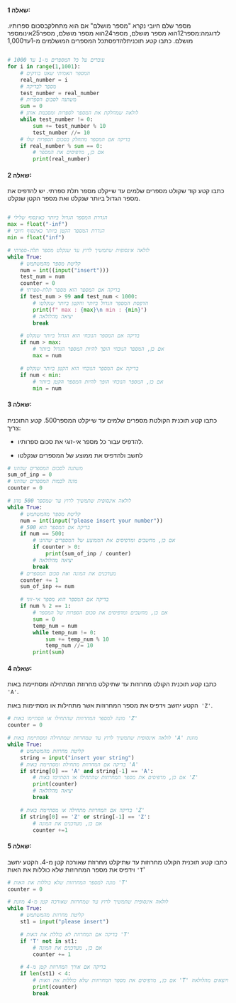 

#### שאלה 1: 
מספר שלם חיובי נקרא "מספר מושלם"
  אם הוא מתחלקבסכום ספרותיו. לדוגמה:מספר12הוא מספר מושלם, מספר24הוא מספר מושלם,
  מספר25אינומספר מושלם. כתבו קטע תוכניתלהדפסתכל המספרים המושלמים מ-1עד1,000

```python

# עוברים על כל המספרים מ-1 עד 1000
for i in range(1,1001):
    # המספר האמיתי שאנו בודקים
    real_number = i
    # מספר לבדיקה
    test_number = real_number
    # משתנה לסכום הספרות
    sum = 0
    # לולאה שמחלקת את המספר לספרות ומסכמת אותן
    while test_number != 0:
        sum += test_number % 10
        test_number //= 10
    # בדיקה אם המספר מתחלק בסכום הספרות שלו
    if real_number % sum == 0:
        # אם כן, מדפיסים את המספר
        print(real_number)

```

#### שאלה 2:

כתבו קטע קוד שקולט מספרים שלמים עד שייקלט מספר תלת ספרתי.
יש להדפיס את מספר הגדול ביותר שנקלט ואת מספר הקטן שנקלט. 


```python

# הגדרת המספר הגדול ביותר כאינסוף שלילי
max = float("-inf")
# הגדרת המספר הקטן ביותר כאינסוף חיובי
min = float("inf")

# לולאה אינסופית שתמשיך לרוץ עד שנקלט מספר תלת-ספרתי
while True:
    # קליטת מספר מהמשתמש
    num = int((input("insert")))
    test_num = num
    counter = 0
    # בדיקה אם המספר הוא מספר תלת-ספרתי
    if test_num > 99 and test_num < 1000:
        # הדפסת המספר הגדול ביותר והקטן ביותר שנקלטו
        print(f" max : {max}\n min : {min}")
        # יציאה מהלולאה
        break

    # בדיקה אם המספר הנוכחי הוא הגדול ביותר שנקלט
    if num > max:
        # אם כן, המספר הנוכחי הופך להיות המספר הגדול ביותר
        max = num

    # בדיקה אם המספר הנוכחי הוא הקטן ביותר שנקלט
    if num < min:
        # אם כן, המספר הנוכחי הופך להיות המספר הקטן ביותר
        min = num

```

#### שאלה 3:

כתבו קטע תוכנית הקולטת מספרים שלמים עד שייקלט המספר500.
קטע התוכנית צריך:
* להדפיס עבור כל מספר אי-זוגי את סכום ספרותיו.


* לחשב ולהדפיס את ממוצע של המספרים שנקלטו

```python
# משתנה לסכום המספרים שהוזנו
sum_of_inp = 0
# מונה לכמות המספרים שהוזנו
counter = 0

# לולאה אינסופית שתמשיך לרוץ עד שמספר 500 מוזן
while True:
    # קליטת מספר מהמשתמש
    num = int(input("please insert your number"))
    # בדיקה אם המספר הוא 500
    if num == 500:
        # אם כן, מחשבים ומדפיסים את הממוצע של המספרים שהוזנו
        if counter > 0:
            print(sum_of_inp / counter)
        # יציאה מהלולאה
        break
    # מעדכנים את המונה ואת סכום המספרים
    counter += 1
    sum_of_inp += num

    # בדיקה אם המספר הוא מספר אי-זוגי
    if num % 2 == 1:
        # אם כן, מחשבים ומדפיסים את סכום הספרות של המספר
        sum = 0
        temp_num = num
        while temp_num != 0:
            sum += temp_num % 10
            temp_num //= 10
        print(sum)

```

#### שאלה 4:

 כתבו קטע תוכנית הקולט מחרוזות עד שתיקלט מחרוזת המתחילה ומסתיימת באות` 'A'`.

 הקטע יחשב וידפיס את מספר המחרוזות אשר מתחילות או מסתיימות באות` 'Z'`.


```python
# מונה למספר המחרוזות שהתחילו או הסתיימו באות 'Z'
counter = 0

# לולאה אינסופית שתמשיך לרוץ עד שמחרוזת שמתחילה ומסתיימת באות 'A' מוזנת
while True:
    # קליטת מחרוזת מהמשתמש
    string = input("insert your string")
    # בדיקה אם המחרוזת מתחילה ומסתיימת באות 'A'
    if string[0] == 'A' and string[-1] == 'A':
        # אם כן, מדפיסים את מספר המחרוזות שהתחילו או הסתיימו באות 'Z'
        print(counter)
        # יציאה מהלולאה
        break

    # בדיקה אם המחרוזת מתחילה או מסתיימת באות 'Z'
    if string[0] == 'Z' or string[-1] == 'Z':
        # אם כן, מעדכנים את המונה
        counter +=1
```

#### שאלה 5:

כתבו קטע תוכנית הקולט מחרוזות עד שתיקלט מחרוזת שאורכה קטן מ-4. הקטע יחשב וידפיס את מספר
המחרוזות שלא כוללות את האות `'T`'


```python
# מונה למספר המחרוזות שלא כוללות את האות 'T'
counter = 0

# לולאה אינסופית שתמשיך לרוץ עד שמחרוזת שאורכה קטן מ-4 מוזנת
while True:
    # קליטת מחרוזת מהמשתמש
    st1 = input("please insert")

    # בדיקה אם המחרוזת לא כוללת את האות 'T'
    if 'T' not in st1:
        # אם כן, מעדכנים את המונה
        counter += 1

    # בדיקה אם אורך המחרוזת קטן מ-4
    if len(st1) < 4:
        # אם כן, מדפיסים את מספר המחרוזות שלא כוללות את האות 'T' ויוצאים מהלולאה
        print(counter)
        break
        
```

